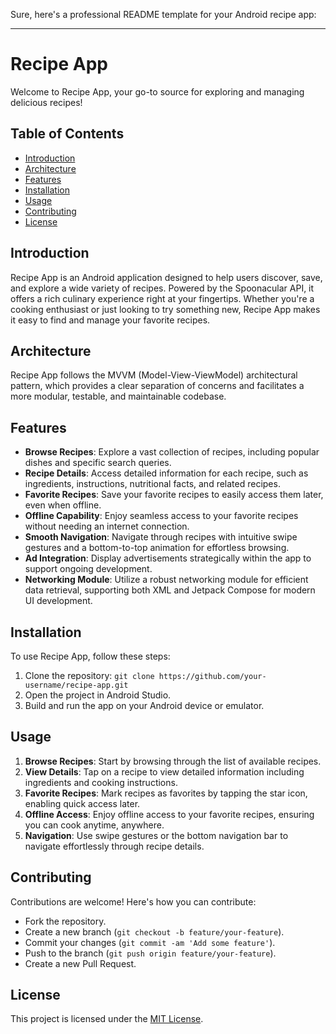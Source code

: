 Sure, here's a professional README template for your Android recipe app:

---

# Recipe App

Welcome to Recipe App, your go-to source for exploring and managing delicious recipes!

## Table of Contents

- [Introduction](#introduction)
- [Architecture](#architecture)
- [Features](#features)
- [Installation](#installation)
- [Usage](#usage)
- [Contributing](#contributing)
- [License](#license)

## Introduction

Recipe App is an Android application designed to help users discover, save, and explore a wide variety of recipes. Powered by the Spoonacular API, it offers a rich culinary experience right at your fingertips. Whether you're a cooking enthusiast or just looking to try something new, Recipe App makes it easy to find and manage your favorite recipes.

## Architecture

Recipe App follows the MVVM (Model-View-ViewModel) architectural pattern, which provides a clear separation of concerns and facilitates a more modular, testable, and maintainable codebase.

## Features

- **Browse Recipes**: Explore a vast collection of recipes, including popular dishes and specific search queries.
- **Recipe Details**: Access detailed information for each recipe, such as ingredients, instructions, nutritional facts, and related recipes.
- **Favorite Recipes**: Save your favorite recipes to easily access them later, even when offline.
- **Offline Capability**: Enjoy seamless access to your favorite recipes without needing an internet connection.
- **Smooth Navigation**: Navigate through recipes with intuitive swipe gestures and a bottom-to-top animation for effortless browsing.
- **Ad Integration**: Display advertisements strategically within the app to support ongoing development.
- **Networking Module**: Utilize a robust networking module for efficient data retrieval, supporting both XML and Jetpack Compose for modern UI development.

## Installation

To use Recipe App, follow these steps:

1. Clone the repository: `git clone https://github.com/your-username/recipe-app.git`
2. Open the project in Android Studio.
3. Build and run the app on your Android device or emulator.

## Usage

1. **Browse Recipes**: Start by browsing through the list of available recipes.
2. **View Details**: Tap on a recipe to view detailed information including ingredients and cooking instructions.
3. **Favorite Recipes**: Mark recipes as favorites by tapping the star icon, enabling quick access later.
4. **Offline Access**: Enjoy offline access to your favorite recipes, ensuring you can cook anytime, anywhere.
5. **Navigation**: Use swipe gestures or the bottom navigation bar to navigate effortlessly through recipe details.

## Contributing

Contributions are welcome! Here's how you can contribute:

- Fork the repository.
- Create a new branch (`git checkout -b feature/your-feature`).
- Commit your changes (`git commit -am 'Add some feature'`).
- Push to the branch (`git push origin feature/your-feature`).
- Create a new Pull Request.

## License

This project is licensed under the [MIT License](LICENSE).
